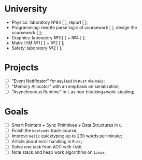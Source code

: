 # University

- Physics: laboratory №84 [ ], report [ ];
- Programming: rewrite parse logic of coursework [ ], design the coursework [ ]; 
- Graphics: laboratory №3 [ ] + №4 [ ];
- Math: IHM №1 [ ] + №2 [ ];
- Safety: laboratory №2 [ ];

# Projects

- [ ] "Event Notificator" for `Wayland` in `Rust` via `mako`;
- [ ] "Memory Allocator" with an emphasis on serialization;
- [ ] "Asynchronous Runtime" in `C` as non-blocking+work-stealing;

# Goals

- [ ] Smart Pointers + Sync Primitives + Data Structures in `C`;
- [ ] Finish the `Neetcode` track-course;
- [ ] Improve `Helix` quicktyping up to 230 words per minute;
- [ ] Article about error handling in `Rust`;
- [ ] Solve one task from AOC with `FASM`;
- [ ] Note stack and heap work algorithms on `Linux`;
